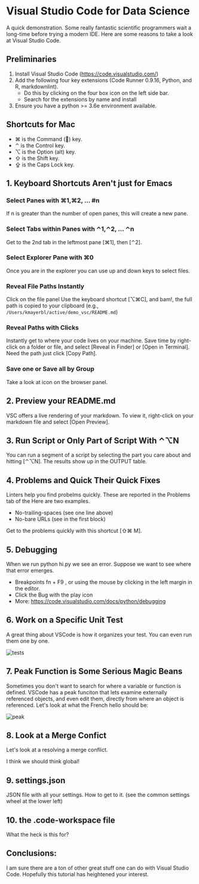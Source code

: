 # Visual Studio Code for Data Science

A quick demonstration. Some really fantastic scientific programmers
wait a long-time before trying a modern IDE.
Here are some reasons to take a look at Visual Studio Code.

## Preliminaries

1. Install Visual Studio Code (https://code.visualstudio.com/)
2. Add the following four key extensions (Code Runner 0.9.16, Python, and R, markdownlint).
    * Do this by clicking on the four box icon on the left side bar.
    * Search for the extensions by name and install
3. Ensure you have a python >= 3.6e environment available.

## Shortcuts for Mac

* ⌘ is the Command () key.
* ⌃ is the Control key.
* ⌥ is the Option (alt) key.
* ⇧ is the Shift key.
* ⇪ is the Caps Lock key.

## 1. Keyboard Shortcuts Aren't just for Emacs

### Select Panes with ⌘1,⌘2, ... #n

If n is greater than the number of open panes, this will create a new pane.

### Select Tabs within Panes with ⌃1,⌃2, ... ⌃n

Get to the 2nd tab in the leftmost pane [⌘1], then [⌃2].

### Select Explorer Pane with ⌘0

Once you are in the explorer you can use up and down keys to select files.

### Reveal File Paths Instantly

Click on the file panel Use the keyboard shortcut [⌥⌘C], and bam!, the full path is copied to your clipboard (e.g., `/Users/kmayerbl/active/demo_vsc/README.md`)

### Reveal Paths with Clicks

Instantly get to where  your code lives on your machine. Save time by right-click on a folder or file, and select [Reveal in Finder] or [Open in Terminal]. Need the path just click [Copy Path].

### Save one or Save all by Group

Take a look at icon on the browser panel.

## 2. Preview your README.md

VSC offers a live rendering of your markdown. To view it, right-click on your markdown file and select [Open Preview].

## 3. Run Script or Only Part of Script With ⌃⌥N

You can run a segment of a script by selecting the part you care about and hitting [⌃⌥N]. The results show up in the OUTPUT table.

## 4. Problems and Quick Their Quick Fixes

Linters help you find probelms quickly. These are reported in the Problems tab of the  Here are two examples. 

* No-trailing-spaces (see one line above)
* No-bare URLs (see in the first block)

Get to the problems quickly with this shortcut [⇧⌘ M].

## 5. Debugging

When we run python hi.py we see an error. Suppose we want to see where that error emerges.

* Breakpoints fn + F9 , or using the mouse by clicking in the left margin in the editor.
* Click the Bug with the play icon
* More: https://code.visualstudio.com/docs/python/debugging

## 6. Work on a Specific Unit Test

A great thing about VSCode is how it organizes your test. You can even run them one by one.

![tests](https://user-images.githubusercontent.com/46639063/75184229-ea3d8580-56f8-11ea-83d3-1ee87fec849c.png)

## 7. Peak Function is Some Serious Magic Beans

 Sometimes you don't want to search for where a variable or function is defined. VSCode has a peak funciton that lets examine externally referenced objects, and even edit them, directly from where an object is referenced. Let's look at what the French hello should be:

![peak](https://user-images.githubusercontent.com/46639063/75184186-d98d0f80-56f8-11ea-8e67-cd76626992f0.png)


## 8. Look at a Merge Confict

Let's look at a resolving a merge conflict.

I think we should think global!

## 9. settings.json

JSON file with all your settings. How to get to it. (see the common settings wheel at the lower left)

## 10. the .code-workspace file

What the heck is this for?


## Conclusions:

I am sure there are a ton of other great stuff one can do with Visual Studio Code. 
Hopefully this tutorial has heightened your interest.
